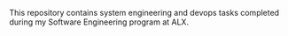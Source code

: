This repository contains system engineering and devops tasks completed during my Software Engineering program at ALX.
